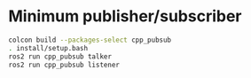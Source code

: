 # Minimum publisher/subscriber

```bash
colcon build --packages-select cpp_pubsub
. install/setup.bash
ros2 run cpp_pubsub talker
ros2 run cpp_pubsub listener
```


